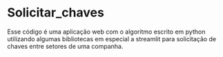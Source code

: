 # Solicitar_chaves
 Esse código é uma aplicação web com o algoritmo escrito em python utilizando algumas bibliotecas em especial a streamlit para solicitação de chaves entre setores de uma companha. 
